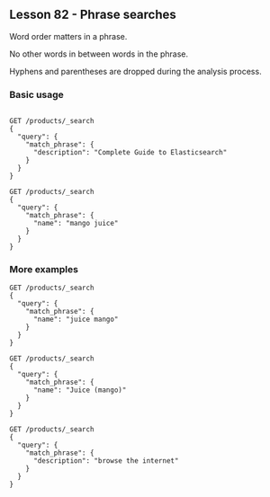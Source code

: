 ## Lesson 82 - Phrase searches

Word order matters in a phrase.

No other words in between words in the phrase.

Hyphens and parentheses are dropped during the analysis process.

### Basic usage

```

GET /products/_search
{
  "query": {
    "match_phrase": {
      "description": "Complete Guide to Elasticsearch"
    }
  }
}

GET /products/_search
{
  "query": {
    "match_phrase": {
      "name": "mango juice"
    }
  }
}
```

### More examples

```
GET /products/_search
{
  "query": {
    "match_phrase": {
      "name": "juice mango"
    }
  }
}
```

```
GET /products/_search
{
  "query": {
    "match_phrase": {
      "name": "Juice (mango)"
    }
  }
}
```

```
GET /products/_search
{
  "query": {
    "match_phrase": {
      "description": "browse the internet"
    }
  }
}
```